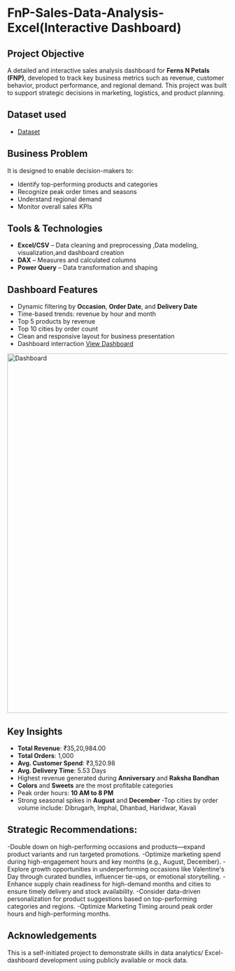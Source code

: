 # FnP-Sales-Data-Analysis-Excel(Interactive Dashboard)
## Project Objective
A detailed and interactive sales analysis dashboard for **Ferns N Petals (FNP)**, developed to track key business metrics such as revenue, customer behavior, product performance, and regional demand. This project was built to support strategic decisions in marketing, logistics, and product planning.

## Dataset used
- <a href= "https://github.com/Paras8954/FnP-Sales-Data-Analysis-Excel/blob/main/FnP%20Sales%20Data%20Analysis.xlsx">Dataset </a>

## Business Problem
It is designed to enable decision-makers to:
- Identify top-performing products and categories
- Recognize peak order times and seasons
- Understand regional demand
- Monitor overall sales KPIs

## Tools & Technologies
- **Excel/CSV** – Data cleaning and preprocessing ,Data modeling, visualization,and dashboard creation 
- **DAX** – Measures and calculated columns  
- **Power Query** – Data transformation and shaping 

## Dashboard Features
- Dynamic filtering by **Occasion**, **Order Date**, and **Delivery Date**
- Time-based trends: revenue by hour and month
- Top 5 products by revenue
- Top 10 cities by order count
- Clean and responsive layout for business presentation
- Dashboard interraction <a href="https://github.com/Paras8954/FnP-Sales-Data-Analysis-Excel/blob/main/Dashboard.png">View Dashboard <a/>

<img width="1860" height="821" alt="Dashboard" src="https://github.com/user-attachments/assets/87ab4365-60c0-463b-ae42-3da6200ddcdb" />

## Key Insights
- **Total Revenue**: ₹35,20,984.00  
- **Total Orders**: 1,000  
- **Avg. Customer Spend**: ₹3,520.98  
- **Avg. Delivery Time**: 5.53 Days
- Highest revenue generated during **Anniversary** and **Raksha Bandhan**
- **Colors** and **Sweets** are the most profitable categories
- Peak order hours: **10 AM to 8 PM**
- Strong seasonal spikes in **August** and **December**
-Top cities by order volume include: Dibrugarh, Imphal, Dhanbad, Haridwar, Kavali

## Strategic Recommendations:
-Double down on high-performing occasions and products—expand product variants and run targeted promotions.
-Optimize marketing spend during high-engagement hours and key months (e.g., August, December).
-Explore growth opportunities in underperforming occasions like Valentine's Day through curated bundles, influencer tie-ups, or emotional storytelling.
-Enhance supply chain readiness for high-demand months and cities to ensure timely delivery and stock availability.
-Consider data-driven personalization for product suggestions based on top-performing categories and regions.
-Optimize Marketing Timing around peak order hours and high-performing months.

## Acknowledgements
This is a self-initiated project to demonstrate skills in data analytics/ Excel-dashboard development using publicly available or mock data.
